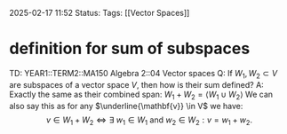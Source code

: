 2025-02-17 11:52
Status: 
Tags: [[Vector Spaces]]
# definition for sum of subspaces

TD: YEAR1::TERM2::MA150 Algebra 2::04 Vector spaces 
Q: If $W_1, W_2 \subset V$ are subspaces of a vector space $V$, then how is their sum defined?
A: Exactly the same as their combined span:
$W_1 + W_2 = \langle W_1 \cup W_2 \rangle$
We can also say this as for any $\underline{\mathbf{v}} \in V$ we have:
$$ v \in W_1 + W_2 \iff \exists\ w_1 \in W_1 \text{ and } w_2 \in W_2 : v = w_1 + w_2. $$
<!--ID: 1739793433236-->

